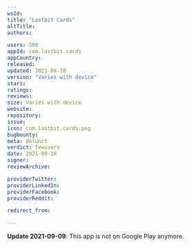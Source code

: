 ```yaml
---
wsId: 
title: "Lastbit Cards"
altTitle: 
authors:

users: 500
appId: com.lastbit.cards
appCountry: 
released: 
updated: 2021-08-28
version: "Varies with device"
stars: 
ratings: 
reviews: 
size: Varies with device
website: 
repository: 
issue: 
icon: com.lastbit.cards.png
bugbounty: 
meta: defunct
verdict: fewusers
date: 2021-09-18
signer: 
reviewArchive:

providerTwitter: 
providerLinkedIn: 
providerFacebook: 
providerReddit: 

redirect_from:

---
```


**Update 2021-09-09**: This app is not on Google Play anymore.
